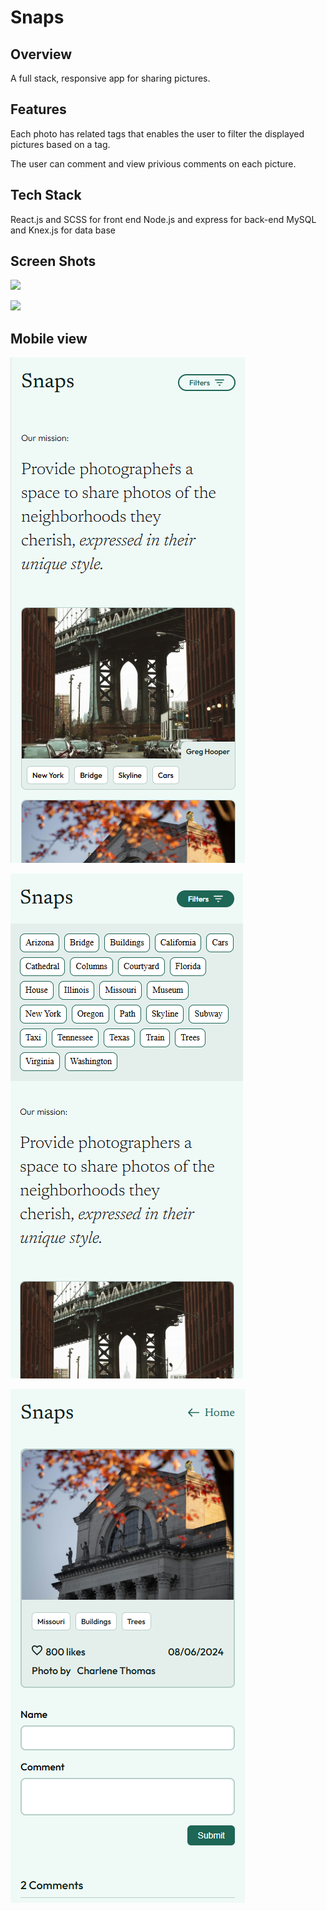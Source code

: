 # Snaps

## Overview

A full stack, responsive app for sharing pictures.

## Features

Each photo has related tags that enables the user to filter the displayed pictures based on a tag.

The user can comment and view privious comments on each picture.

## Tech Stack

React.js and SCSS for front end
Node.js and express for back-end
MySQL and Knex.js for data base

## Screen Shots

![](./md_assets/gif-1.gif)

![](./md_assets/comment.gif)

## Mobile view

![](./md_assets/mobile-1.png)

![](./md_assets/mobile-2.png)

![](./md_assets/mobile-3.png)
